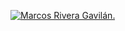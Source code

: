 [![Marcos Rivera Gavilán.]([url=https://imgur.com/0cMYUpi][img]http://i.imgur.com/0cMYUpi.png[/img][/url])](https://www.uco.es/aulasoftwarelibre/)
